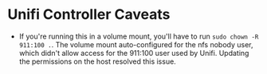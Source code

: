 # Unifi Controller Caveats

- If you're running this in a volume mount, you'll have to run `sudo chown -R 911:100 .`. The volume mount auto-configured for the nfs nobody user, which didn't allow access for the 911:100 user used by Unifi. Updating the permissions on the host resolved this issue.
